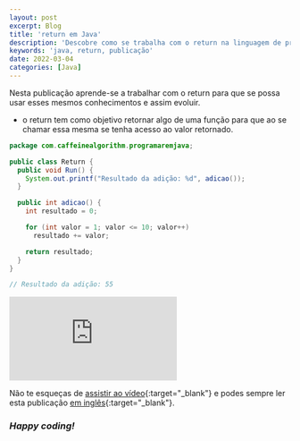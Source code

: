 ```yaml
---
layout: post
excerpt: Blog
title: 'return em Java'
description: 'Descobre como se trabalha com o return na linguagem de programação Java. Obtém respostas às tuas dúvidas com a teoria e os exemplos apresentados.'
keywords: 'java, return, publicação'
date: 2022-03-04
categories: [Java]
---
```


Nesta publicação aprende-se a trabalhar com o return para que se possa usar esses mesmos conhecimentos e assim evoluir.

- o return tem como objetivo retornar algo de uma função para que ao se chamar essa mesma se tenha acesso ao valor retornado.

```java
package com.caffeinealgorithm.programaremjava;

public class Return {
  public void Run() {
    System.out.printf("Resultado da adição: %d", adicao());
  }

  public int adicao() {
    int resultado = 0;

    for (int valor = 1; valor <= 10; valor++)
      resultado += valor;

    return resultado;
  }
}

// Resultado da adição: 55
```

<div class="video-container">
  <iframe src="https://www.youtube.com/embed/hnoGygkv9fw" frameborder="0" allowfullscreen></iframe>
</div>

Não te esqueças de [assistir ao vídeo](https://youtu.be/hnoGygkv9fw){:target="\_blank"} e podes sempre ler esta publicação [em inglês](https://nelsonsilvadev.com/blog/return-in-java/){:target="\_blank"}.

### _Happy coding!_
